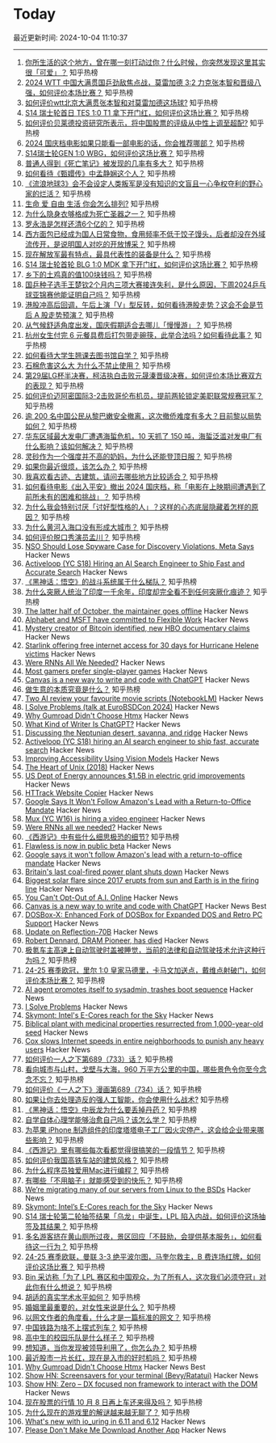 # Today

最近更新时间: 2024-10-04 11:10:37

--- 
1. [你所生活的这个地方，曾在哪一刻打动过你？什么时候，你突然发现这里其实很「可爱」？](https://www.zhihu.com/question/667514842) 知乎热榜
2. [2024 WTT 中国大满贯国乒劲敌焦点战，莫雷加德 3:2 力克张本智和晋级八强，如何评价本场比赛？](https://www.zhihu.com/question/728341428) 知乎热榜
3. [如何评价wtt北京大满贯张本智和对莫雷加德这场球?](https://www.zhihu.com/question/728312975) 知乎热榜
4. [S14 瑞士轮首日 TES 1:0 T1 拿下开门红，如何评价这场比赛？](https://www.zhihu.com/question/730910020) 知乎热榜
5. [如何评价贝莱德投资研究所表示，将中国股票的评级从中性上调至超配?](https://www.zhihu.com/question/710651180) 知乎热榜
6. [2024 国庆档电影如果只能看一部电影的话，你会推荐哪部？](https://www.zhihu.com/question/702547137) 知乎热榜
7. [S14瑞士轮GEN 1:0 WBG，如何评价这场比赛？](https://www.zhihu.com/question/731517922) 知乎热榜
8. [普通人得到《死亡笔记》被发现的几率有多大？](https://www.zhihu.com/question/663813428) 知乎热榜
9. [如何看待《甄嬛传》中孟静娴这个人？](https://www.zhihu.com/question/447167009) 知乎热榜
10. [《流浪地球3》会不会设定人类叛军是没有知识的文盲且一心争权夺利的野心家的烂活？](https://www.zhihu.com/question/667570640) 知乎热榜
11. [生命 爱 自由 生活 你会怎么排列?](https://www.zhihu.com/question/663838579) 知乎热榜
12. [为什么隐身衣够格成为死亡圣器之一？](https://www.zhihu.com/question/431259399) 知乎热榜
13. [罗永浩是怎样还清6个亿的？](https://www.zhihu.com/question/498899490) 知乎热榜
14. [西方面包已经成为国人日常食物，食用频率不低于饺子馒头，后者却没在外域流传开，是说明国人对吃的开放博采？](https://www.zhihu.com/question/267835749) 知乎热榜
15. [现在解放军最有特点，最具代表性的装备是什么？](https://www.zhihu.com/question/24784338) 知乎热榜
16. [S14 瑞士轮首轮 BLG 1:0 MDK 拿下开门红，如何评价这场比赛？](https://www.zhihu.com/question/730164735) 知乎热榜
17. [乡下的土鸡真的值100块钱吗？](https://www.zhihu.com/question/291030601) 知乎热榜
18. [国乒种子选手王楚钦2个月内三项大赛接连失利，是什么原因，下周2024乒乓球亚锦赛他能证明自己吗？](https://www.zhihu.com/question/716591716) 知乎热榜
19. [港股冲高后回调，午后上演「V」型反转，如何看待港股走势？这会不会是节后 A 股走势预演？](https://www.zhihu.com/question/726634555) 知乎热榜
20. [从气候舒适角度出发，国庆假期适合去哪儿「慢慢游」？](https://www.zhihu.com/question/667500838) 知乎热榜
21. [杭州女生付完 6 元餐具费后打包带走碗筷，此举合法吗？如何看待此事？](https://www.zhihu.com/question/722168940) 知乎热榜
22. [如何看待大学生翘课去图书馆自学？](https://www.zhihu.com/question/667844424) 知乎热榜
23. [石棉危害这么大 为什么不禁止使用？](https://www.zhihu.com/question/24929322) 知乎热榜
24. [第29届LG杯半决赛，柯洁执白击败元晟溱晋级决赛，如何评价本场比赛双方的表现？](https://www.zhihu.com/question/717904097) 知乎热榜
25. [如何评价迈阿密国际3-2击败哥伦布机员，提前两轮锁定美职联常规赛冠军？](https://www.zhihu.com/question/726170779) 知乎热榜
26. [逾 200 名中国公民从黎巴嫩安全撤离，这次撤侨难度有多大？目前黎以局势如何？](https://www.zhihu.com/question/709749332) 知乎热榜
27. [华东区域最大发电厂遭遇海蜇危机，10 天抓了 150 吨，海蜇泛滥对发电厂有什么影响？该如何解决？](https://www.zhihu.com/question/670008623) 知乎热榜
28. [灵砂作为一个强度并不高的奶妈，为什么还能登顶日服？](https://www.zhihu.com/question/723000606) 知乎热榜
29. [如果你最近很烦，该怎么办？](https://www.zhihu.com/question/718396207) 知乎热榜
30. [我喜欢看古迹、古建筑，请问去哪些地方比较适合？](https://www.zhihu.com/question/666943128) 知乎热榜
31. [如何看待电影《出入平安》撤出 2024 国庆档，称「电影在上映期间遭遇到了前所未有的困难和挑战」？](https://www.zhihu.com/question/731085243) 知乎热榜
32. [为什么我会特别讨厌「讨好型性格的人」？这样的心态底层隐藏着怎样的原因？](https://www.zhihu.com/question/671400754) 知乎热榜
33. [为什么黄河入海口没有形成大城市？](https://www.zhihu.com/question/24789028) 知乎热榜
34. [如何评价脱口秀演员孟川？](https://www.zhihu.com/question/491612391) 知乎热榜
35. [NSO Should Lose Spyware Case for Discovery Violations, Meta Says](https://news.bloomberglaw.com/privacy-and-data-security/nso-should-lose-spyware-case-for-discovery-violations-meta-says) Hacker News
36. [Activeloop (YC S18) Hiring an AI Search Engineer to Ship Fast and Accurate Search](https://www.ycombinator.com/companies/activeloop/jobs/RQYMSP1-ai-search-engineer) Hacker News
37. [《黑神话：悟空》的战斗系统属于什么梯队？](https://www.zhihu.com/question/664874072) 知乎热榜
38. [为什么突厥人统治了印度一千余年，印度却完全看不到任何突厥化痕迹？](https://www.zhihu.com/question/624726803) 知乎热榜
39. [The latter half of October, the maintainer goes offline](https://lore.kernel.org/git/xmqqh69thzd0.fsf@gitster.g/T/#u) Hacker News
40. [Alphabet and MSFT have committed to Flexible Work](https://news.ycombinator.com/item?id=41732835) Hacker News
41. [Mystery creator of Bitcoin identified, new HBO documentary claims](https://www.politico.eu/article/mystery-creator-bitcoin-identified-new-hbo-documentary-satoshi-nakamoto-crypto-currency/) Hacker News
42. [Starlink offering free internet access for 30 days for Hurricane Helene victims](https://www.starlink.com/support/article/58126733-e4d2-db62-b919-9da261a4e096) Hacker News
43. [Were RNNs All We Needed?](https://arxiv.org/abs/2410.01201) Hacker News
44. [Most gamers prefer single-player games](https://www.midiaresearch.com/blog/most-gamers-prefer-single-player-games) Hacker News
45. [Canvas is a new way to write and code with ChatGPT](https://openai.com/index/introducing-canvas/) Hacker News
46. [做生意的本质究竟是什么？](https://www.zhihu.com/question/661898402) 知乎热榜
47. [Two AI review your favourite movie scripts (NotebookLM)](https://open.spotify.com/show/7rmkCsEvQl4yZAXCwZAmLd) Hacker News
48. [I Solve Problems (talk at EuroBSDCon 2024)](https://it-notes.dragas.net/2024/10/03/i-solve-problems-eurobsdcon/) Hacker News
49. [Why Gumroad Didn't Choose Htmx](https://htmx.org/essays/why-gumroad-didnt-choose-htmx/) Hacker News
50. [What Kind of Writer Is ChatGPT?](https://www.newyorker.com/culture/annals-of-inquiry/what-kind-of-writer-is-chatgpt) Hacker News
51. [Discussing the Neptunian desert, savanna, and ridge](https://mathstodon.xyz/@johncarlosbaez/113244612199214496) Hacker News
52. [Activeloop (YC S18) hiring an AI search engineer to ship fast, accurate search](https://www.ycombinator.com/companies/activeloop/jobs/RQYMSP1-ai-search-engineer) Hacker News
53. [Improving Accessibility Using Vision Models](https://myswamp.substack.com/p/improving-accessibility-using-vision) Hacker News
54. [The Heart of Unix (2018)](https://ericnormand.me/article/the-heart-of-unix) Hacker News
55. [US Dept of Energy announces $1.5B in electric grid improvements](https://www.upi.com/Top_News/US/2024/10/03/energy-department-electric-grid-investment/3631727969828/) Hacker News
56. [HTTrack Website Copier](https://github.com/xroche/httrack) Hacker News
57. [Google Says It Won't Follow Amazon's Lead with a Return-to-Office Mandate](https://www.entrepreneur.com/business-news/google-recommits-to-hybrid-work-schedule-unlike-amazon/480683) Hacker News
58. [Mux (YC W16) is hiring a video engineer](https://www.mux.com/jobs?job=video) Hacker News
59. [Were RNNs all we needed?](https://arxiv.org/abs/2410.01201) Hacker News
60. [《西游记》中有些什么细思极恐的细节?](https://www.zhihu.com/question/340882306) 知乎热榜
61. [Flawless is now in public beta](https://flawless.dev/docs/) Hacker News
62. [Google says it won't follow Amazon's lead with a return-to-office mandate](https://www.entrepreneur.com/business-news/google-recommits-to-hybrid-work-schedule-unlike-amazon/480683) Hacker News
63. [Britain's last coal-fired power plant shuts down](https://www.theguardian.com/business/2024/sep/30/end-of-an-era-as-britains-last-coal-fired-power-plant-shuts-down) Hacker News
64. [Biggest solar flare since 2017 erupts from sun and Earth is in the firing line](https://www.space.com/most-powerful-solar-flare-this-solar-cycle-x-9-earth-firing-line) Hacker News
65. [You Can't Opt-Out of A.I. Online](https://www.newyorker.com/culture/infinite-scroll/how-to-opt-out-of-ai-online) Hacker News
66. [Canvas is a new way to write and code with ChatGPT](https://openai.com/index/introducing-canvas/) Hacker News Best
67. [DOSBox-X: Enhanced Fork of DOSBox for Expanded DOS and Retro PC Support](https://github.com/joncampbell123/dosbox-x) Hacker News
68. [Update on Reflection-70B](https://glaive.ai/blog/post/reflection-postmortem) Hacker News
69. [Robert Dennard, DRAM Pioneer, has died](https://spectrum.ieee.org/in-memoriam-oct-2024) Hacker News
70. [极氪车主高速上自动驾驶时盖被睡觉，当前的法律和自动驾驶技术允许这种行为吗？](https://www.zhihu.com/question/728626015) 知乎热榜
71. [24-25 赛季欧冠，里尔 1:0 皇家马德里，卡马文加送点，戴维点射破门，如何评价本场比赛？](https://www.zhihu.com/question/723268508) 知乎热榜
72. [AI agent promotes itself to sysadmin, trashes boot sequence](https://www.theregister.com/2024/10/02/ai_agent_trashes_pc/) Hacker News
73. [I Solve Problems](https://it-notes.dragas.net/2024/10/03/i-solve-problems-eurobsdcon/) Hacker News
74. [Skymont: Intel's E-Cores reach for the Sky](https://chipsandcheese.com/2024/10/03/skymont-intels-e-cores-reach-for-the-sky/) Hacker News
75. [Biblical plant with medicinal properties resurrected from 1,000-year-old seed](https://www.cnn.com/2024/10/03/science/biblical-tree-ancient-seed-tsori/index.html) Hacker News
76. [Cox slows Internet speeds in entire neighborhoods to punish any heavy users](https://arstechnica.com/tech-policy/2020/06/cox-slows-internet-speeds-in-entire-neighborhoods-to-punish-any-heavy-users/) Hacker News
77. [如何评价一人之下第689（733）话？](https://www.zhihu.com/question/732406703) 知乎热榜
78. [看向城市与山村，戈壁与大海，960 万平方公里的中国，哪些景色令你至今念念不忘？](https://www.zhihu.com/question/667514899) 知乎热榜
79. [如何评价《一人之下》漫画第689（734）话？](https://www.zhihu.com/question/732448966) 知乎热榜
80. [如果让你去处理造反的强人工智能，你会使用什么战术?](https://www.zhihu.com/question/718485679) 知乎热榜
81. [《黑神话：悟空》中辰龙为什么要丢掉丹药？](https://www.zhihu.com/question/665966917) 知乎热榜
82. [自学自体心理学能够治愈自己吗？该怎么学？](https://www.zhihu.com/question/666945219) 知乎热榜
83. [为苹果 iPhone 制造组件的印度塔塔电子工厂因火灾停产，这会给企业带来哪些影响？](https://www.zhihu.com/question/682326170) 知乎热榜
84. [《西游记》里有哪些每次看都觉得很搞笑的一段情节？](https://www.zhihu.com/question/493134052) 知乎热榜
85. [如何评价我国高铁车站的建筑风格？](https://www.zhihu.com/question/627298133) 知乎热榜
86. [为什么程序员独爱用Mac进行编程？](https://www.zhihu.com/question/595054927) 知乎热榜
87. [有哪些「不用脑子」就能感受到的快乐？](https://www.zhihu.com/question/666918665) 知乎热榜
88. [We’re migrating many of our servers from Linux to the BSDs](https://it-notes.dragas.net/2024/10/03/i-solve-problems-eurobsdcon/) Hacker News
89. [Skymont: Intel’s E-Cores reach for the Sky](https://chipsandcheese.com/2024/10/03/skymont-intels-e-cores-reach-for-the-sky/) Hacker News
90. [S14 瑞士轮第二轮抽签结果「乌龙」中诞生，LPL 陷入内战，如何评价这场抽签及其结果？](https://www.zhihu.com/question/733001399) 知乎热榜
91. [多名游客挤在黄山厕所过夜，景区回应「不鼓励，会提供基本服务」，如何看待这一行为？](https://www.zhihu.com/question/730967953) 知乎热榜
92. [24-25 赛季欧联，曼联 3-3 绝平波尔图，马奎尔救主，B 费连场红牌，如何评价这场比赛？](https://www.zhihu.com/question/733035827) 知乎热榜
93. [Bin 采访称「为了 LPL 赛区和中国观众，为了所有人，这次我们必须夺冠」对此你有什么想说？](https://www.zhihu.com/question/705966755) 知乎热榜
94. [胡适的真实学术水平如何？](https://www.zhihu.com/question/631203290) 知乎热榜
95. [婚姻里最重要的，对女性来说是什么？](https://www.zhihu.com/question/700865442) 知乎热榜
96. [以网文作者的角度看，什么才是一篇标准的网文？](https://www.zhihu.com/question/693774770) 知乎热榜
97. [中国铁路为啥不上摆式列车？](https://www.zhihu.com/question/667761941) 知乎热榜
98. [高中生的校园乐队是什么样子？](https://www.zhihu.com/question/575507865) 知乎热榜
99. [想知道，当你发现被领导利用了，你怎么办？](https://www.zhihu.com/question/701244860) 知乎热榜
100. [最近股市一片长红，现在是入市的好时机吗？](https://www.zhihu.com/question/697866852) 知乎热榜
101. [Why Gumroad Didn't Choose Htmx](https://htmx.org/essays/why-gumroad-didnt-choose-htmx/) Hacker News Best
102. [Show HN: Screensavers for your terminal (Bevy/Ratatui)](https://github.com/cxreiff/ttysvr) Hacker News
103. [Show HN: Zero – DX focused non framework to interact with the DOM](https://github.com/nhh/zero) Hacker News
104. [现在股票的行情 10 月 8 日再上车还来得及吗？](https://www.zhihu.com/question/722965615) 知乎热榜
105. [为什么现在的游戏里的解谜越来越无聊了？](https://www.zhihu.com/question/649224787) 知乎热榜
106. [What's new with io_uring in 6.11 and 6.12](https://github.com/axboe/liburing/wiki/What%27s-new-with-io_uring-in-6.11-and-6.12) Hacker News
107. [Please Don't Make Me Download Another App](https://www.theatlantic.com/technology/archive/2024/10/too-many-apps/680122/) Hacker News
